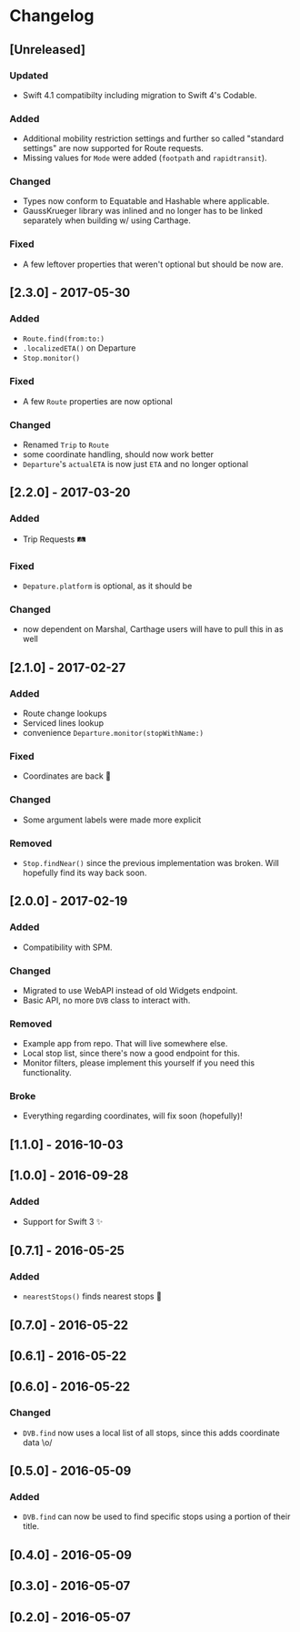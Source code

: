 # Changelog

## [Unreleased]

### Updated

- Swift 4.1 compatibilty including migration to Swift 4's Codable.

### Added

- Additional mobility restriction settings and further so called "standard settings" are now supported for Route requests.
- Missing values for `Mode` were added (`footpath` and `rapidtransit`).

### Changed

- Types now conform to Equatable and Hashable where applicable.
- GaussKrueger library was inlined and no longer has to be linked separately when building w/ using Carthage.

### Fixed

- A few leftover properties that weren't optional but should be now are.

## [2.3.0] - 2017-05-30

### Added

- `Route.find(from:to:)`
- `.localizedETA()` on Departure
- `Stop.monitor()`

### Fixed

- A few `Route` properties are now optional

### Changed

- Renamed `Trip` to `Route`
- some coordinate handling, should now work better
- `Departure`'s `actualETA` is now just `ETA` and no longer optional

## [2.2.0] - 2017-03-20

### Added

- Trip Requests 🛤

### Fixed

- `Depature.platform` is optional, as it should be

### Changed

- now dependent on Marshal, Carthage users will have to pull this in as well

## [2.1.0] - 2017-02-27

### Added

- Route change lookups
- Serviced lines lookup
- convenience `Departure.monitor(stopWithName:)`

### Fixed

- Coordinates are back :clap:

### Changed

- Some argument labels were made more explicit

### Removed

- `Stop.findNear()` since the previous implementation was broken. Will hopefully find its way back soon.

## [2.0.0] - 2017-02-19

### Added

- Compatibility with SPM.

### Changed

- Migrated to use WebAPI instead of old Widgets endpoint.
- Basic API, no more `DVB` class to interact with.

### Removed

- Example app from repo. That will live somewhere else.
- Local stop list, since there's now a good endpoint for this.
- Monitor filters, please implement this yourself if you need this functionality.

### Broke

- Everything regarding coordinates, will fix soon (hopefully)!



## [1.1.0] - 2016-10-03

## [1.0.0] - 2016-09-28

### Added

- Support for Swift 3 ✨



## [0.7.1] - 2016-05-25

### Added

- `nearestStops()` finds nearest stops 🎉



## [0.7.0] - 2016-05-22

## [0.6.1] - 2016-05-22

## [0.6.0] - 2016-05-22

### Changed

- `DVB.find` now uses a local list of all stops, since this adds coordinate data \o/



## [0.5.0] - 2016-05-09

### Added

- `DVB.find` can now be used to find specific stops using a portion of their title.



## [0.4.0] - 2016-05-09

## [0.3.0] - 2016-05-07

## [0.2.0] - 2016-05-07

